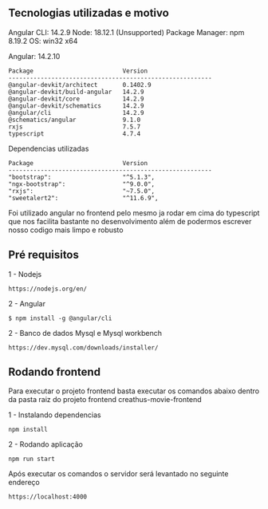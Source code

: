 ## Tecnologias utilizadas e motivo

Angular CLI: 14.2.9
Node: 18.12.1 (Unsupported)
Package Manager: npm 8.19.2
OS: win32 x64

Angular: 14.2.10

```
Package                         Version
---------------------------------------------------------
@angular-devkit/architect       0.1402.9
@angular-devkit/build-angular   14.2.9
@angular-devkit/core            14.2.9
@angular-devkit/schematics      14.2.9
@angular/cli                    14.2.9
@schematics/angular             9.1.0
rxjs                            7.5.7
typescript                      4.7.4
```

Dependencias utilizadas
```
Package                         Version
---------------------------------------------------------
"bootstrap":                    "^5.1.3",
"ngx-bootstrap":                "^9.0.0",
"rxjs":                         "~7.5.0",
"sweetalert2":                  "^11.6.9",
```
Foi utilizado angular no frontend pelo mesmo ja rodar em cima do typescript que nos facilita bastante no desenvolvimento além de podermos escrever nosso codigo mais limpo e robusto


## Pré requisitos 

1 - Nodejs

```
https://nodejs.org/en/
```

2 - Angular 

```
$ npm install -g @angular/cli
```

2 - Banco de dados Mysql e Mysql workbench

```
https://dev.mysql.com/downloads/installer/
```

## Rodando frontend

Para executar o projeto frontend basta executar os comandos abaixo dentro da pasta raiz do projeto frontend creathus-movie-frontend

1 - Instalando dependencias
``` 
npm install
```
2 - Rodando aplicação
``` 
npm run start
``` 

Após executar os comandos o servidor será levantado no seguinte endereço

``` 
https://localhost:4000
``` 


